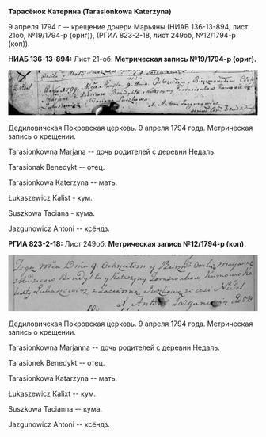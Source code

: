 **Тарасёнок Катерина (Tarasionkowa Katerzyna)**

9 апреля 1794 г -- крещение дочери Марьяны (НИАБ 136-13-894, лист 21об,
№19/1794-р (ориг)), (РГИА 823-2-18, лист 249об, №12/1794-р (коп)).

**НИАБ 136-13-894:** Лист 21-об. **Метрическая запись №19/1794-р
(ориг).**

![](./media/587b7b21fb17d33de35714052105b91382ad3e73.png)

Дедиловичская Покровская церковь. 9 апреля 1794 года. Метрическая запись
о крещении.

Tarasionkowna Marjana -- дочь родителей с деревни Недаль.

Tarasionak Benedykt -- отец.

Tarasionkowa Katerzyna -- мать.

Łukaszewicz Kalist - кум.

Suszkowa Taciana - кума.

Jazgunowicz Antoni -- ксёндз.

**РГИА 823-2-18:** Лист 249об. **Метрическая запись №12/1794-р (коп).**

![](./media/0926dfb8d4923d9ea642e19b36a0bb140fd8740d.png)

Дедиловичская Покровская церковь. 9 апреля 1794 года. Метрическая запись
о крещении.

Tarasionkowna Marjanna -- дочь родителей с деревни Недаль.

Tarasionek Benedykt -- отец.

Tarasionkowa Katarzyna -- мать.

Łukaszewicz Kalixt -- кум.

Suszkowa Tacianna -- кума.

Jazgunowicz Antoni -- ксёндз.
